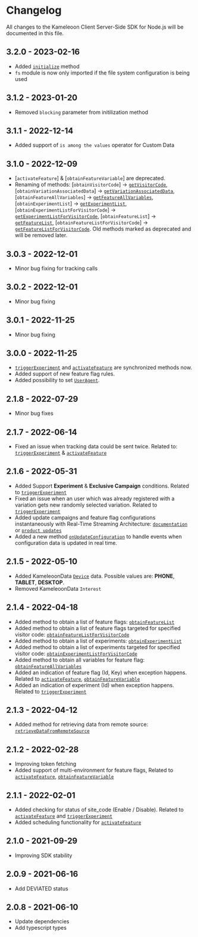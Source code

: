 # Changelog
All changes to the Kameleoon Client Server-Side SDK for Node.js will be documented in this file.

## 3.2.0 - 2023-02-16

- Added [`initialize`](https://developers.kameleoon.com/nodejs-sdk.html#initialize) method
- `fs` module is now only imported if the file system configuration is being used

## 3.1.2 - 2023-01-20
* Removed `blocking` parameter from initilization method

## 3.1.1 - 2022-12-14
* Added support of `is among the values` operator for Custom Data

## 3.1.0 - 2022-12-09
* [`activateFeature`] & [`obtainFeatureVariable`] are deprecated.
* Renaming of methods: [`obtainVisitorCode`] -> [`getVisitorCode`](https://developers.kameleoon.com/nodejs-sdk.html#getVisitorCode), [`obtainVariationAssociatedData`] -> [`getVariationAssociatedData`](https://developers.kameleoon.com/nodejs-sdk.html#obtainVariationAssociatedData), [`obtainFeatureAllVariables`] -> [`getFeatureAllVariables`](https://developers.kameleoon.com/nodejs-sdk.html#getFeatureAllVariables), [`obtainExperimentList`] -> [`getExperimentList`](https://developers.kameleoon.com/nodejs-sdk.html#getExperimentList), [`obtainExperimentListForVisitorCode`] -> [`getExperimentListForVisitorCode`](https://developers.kameleoon.com/nodejs-sdk.html#getExperimentListForVisitorCode), [`obtainFeatureList`] -> [`getFeatureList`](https://developers.kameleoon.com/nodejs-sdk.html#getFeatureList), [`obtainFeatureListForVisitorCode`] -> [`getFeatureListForVisitorCode`](https://developers.kameleoon.com/nodejs-sdk.html#getFeatureListForVisitorCode). Old methods marked as deprecated and will be removed later.

## 3.0.3 - 2022-12-01
* Minor bug fixing for tracking calls

## 3.0.2 - 2022-12-01
* Minor bug fixing

## 3.0.1 - 2022-11-25
* Minor bug fixing

## 3.0.0 - 2022-11-25
* [`triggerExperiment`](https://developers.kameleoon.com/nodejs-sdk.html#triggerexperiment) and [`activateFeature`](https://developers.kameleoon.com/nodejs-sdk.html#activatefeature) are synchronized methods now.
* Added support of new feature flag rules.
* Added possibility to set [`UserAgent`](https://developers.kameleoon.com/nodejs-sdk.html#useragent).

## 2.1.8 - 2022-07-29
* Minor bug fixes

## 2.1.7 - 2022-06-14
* Fixed an issue when tracking data could be sent twice. Related to: [`triggerExperiment`](https://developers.kameleoon.com/nodejs-sdk.html#triggerexperiment) & [`activateFeature`](https://developers.kameleoon.com/nodejs-sdk.html#activatefeature)

## 2.1.6 - 2022-05-31
* Added Support **Experiment** & **Exclusive Campaign** conditions. Related to [`triggerExperiment`](https://developers.kameleoon.com/nodejs-sdk.html#triggerexperiment)
* Fixed an issue when an user which was already registered with a variation gets new randomly selected variation. Related to [`triggerExperiment`](https://developers.kameleoon.com/nodejs-sdk.html#triggerexperiment)
* Added update campaigns and feature flag configurations instantaneously with Real-Time Streaming Architecture: [`documentation`](https://developers.kameleoon.com/nodejs-sdk.html#streaming) or [`product updates`](https://www.kameleoon.com/en/blog/real-time-streaming)
* Added a new method [`onUpdateConfiguration`](https://developers.kameleoon.com/nodejs-sdk.html#onUpdateConfiguration) to handle events when configuration data is updated in real time.

## 2.1.5 - 2022-05-10
* Added KameleoonData [`Device`](https://developers.kameleoon.com/nodejs-sdk.html#device) data. Possible values are: **PHONE**, **TABLET**, **DESKTOP**. 
* Removed KameleoonData `Interest`

## 2.1.4 - 2022-04-18
* Added method to obtain a list of feature flags: [`obtainFeatureList`](https://developers.kameleoon.com/nodejs-sdk.html#obtainfeaturelist)
* Added method to obtain a list of feature flags targeted for specified visitor code: [`obtainFeatureListForVisitorCode`](https://developers.kameleoon.com/nodejs-sdk.html#obtainfeaturelistforvisitorcode)
* Added method to obtain a list of experiments: [`obtainExperimentList`](https://developers.kameleoon.com/nodejs-sdk.html#obtainexperimentlist)
* Added method to obtain a list of experiments targeted for specified visitor code: [`obtainExperimentListForVisitorCode`](https://developers.kameleoon.com/nodejs-sdk.html#obtainexperimentlistforvisitorcode)
* Added method to obtain all variables for feature flag: [`obtainFeatureAllVariables`](https://developers.kameleoon.com/nodejs-sdk.html#obtainfeatureallvariables)
* Added an indication of feature flag (Id, Key) when exception happens. Related to [`activateFeature`](https://developers.kameleoon.com/nodejs-sdk.html#activatefeature), [`obtainFeatureVariable`](https://developers.kameleoon.com/nodejs-sdk.html#obtainfeaturevariable)
* Added an indication of experiment (Id) when exception happens. Related to [`triggerExperiment`](https://developers.kameleoon.com/nodejs-sdk.html#triggerexperiment)


## 2.1.3 - 2022-04-12
* Added method for retrieving data from remote source: [`retrieveDataFromRemoteSource`](https://developers.kameleoon.com/nodejs-sdk.html#retrievedatafromremotesource)

## 2.1.2 - 2022-02-28
* Improving token fetching
* Added support of multi-environment for feature flags, Related to [`activateFeature`](https://developers.kameleoon.com/nodejs-sdk.html#activatefeature), [`obtainFeatureVariable`](https://developers.kameleoon.com/nodejs-sdk.html#obtainfeaturevariable)


## 2.1.1 - 2022-02-01
* Added checking for status of site_code (Enable / Disable). Related to [`activateFeature`](https://developers.kameleoon.com/nodejs-sdk.html#activatefeature) and [`triggerExperiment`](https://developers.kameleoon.com/nodejs-sdk.html#triggerexperiment)
* Added scheduling functionality for [`activateFeature`](https://developers.kameleoon.com/nodejs-sdk.html#activatefeature)

## 2.1.0 - 2021-09-29
* Improving SDK stability

## 2.0.9 - 2021-06-16
* Add DEVIATED status

## 2.0.8 - 2021-06-10
* Update dependencies
* Add typescript types
